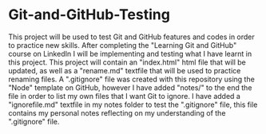 # Git-and-GitHub-Testing
This project will be used to test Git and GitHub features and codes in order to practice new skills. After completing the "Learning Git and GitHub" course on LinkedIn I will be implementing and testing what I have learnt in this project. 
This project will contain an "index.html" html file that will be updated, as well as a "rename.md" textfile that will be used to practice renaming files.
A ".gitignore" file was created with this repository using the "Node" template on GitHub, however I have added "notes/" to the end the file in order to list my own files that I want Git to ignore. I have added a "ignorefile.md" textfile in my notes folder to test the ".gitignore" file, this file contains my personal notes reflecting on my understanding of the ".gitignore" file. 